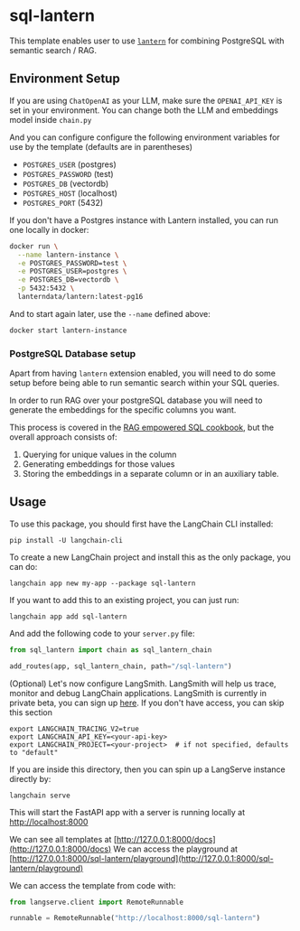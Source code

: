 # sql-lantern

This template enables user to use [`lantern`](https://github.com/lanterndata/lantern) for combining PostgreSQL with semantic search / RAG. 

## Environment Setup

If you are using `ChatOpenAI` as your LLM, make sure the `OPENAI_API_KEY` is set in your environment. You can change both the LLM and embeddings model inside `chain.py`

And you can configure configure the following environment variables for use by the template (defaults are in parentheses)

- `POSTGRES_USER` (postgres)
- `POSTGRES_PASSWORD` (test)
- `POSTGRES_DB` (vectordb)
- `POSTGRES_HOST` (localhost)
- `POSTGRES_PORT` (5432)

If you don't have a Postgres instance with Lantern installed, you can run one locally in docker:

```bash
docker run \
  --name lantern-instance \
  -e POSTGRES_PASSWORD=test \
  -e POSTGRES_USER=postgres \
  -e POSTGRES_DB=vectordb \
  -p 5432:5432 \
  lanterndata/lantern:latest-pg16
```

And to start again later, use the `--name` defined above:
```bash
docker start lantern-instance
```

### PostgreSQL Database setup

Apart from having `lantern` extension enabled, you will need to do some setup before being able to run semantic search within your SQL queries.

In order to run RAG over your postgreSQL database you will need to generate the embeddings for the specific columns you want. 

This process is covered in the [RAG empowered SQL cookbook](cookbook/retrieval_in_sql.ipynb), but the overall approach consists of:
1. Querying for unique values in the column
2. Generating embeddings for those values
3. Storing the embeddings in a separate column or in an auxiliary table.

## Usage

To use this package, you should first have the LangChain CLI installed:

```shell
pip install -U langchain-cli
```

To create a new LangChain project and install this as the only package, you can do:

```shell
langchain app new my-app --package sql-lantern
```

If you want to add this to an existing project, you can just run:

```shell
langchain app add sql-lantern
```

And add the following code to your `server.py` file:
```python
from sql_lantern import chain as sql_lantern_chain

add_routes(app, sql_lantern_chain, path="/sql-lantern")
```

(Optional) Let's now configure LangSmith. 
LangSmith will help us trace, monitor and debug LangChain applications. 
LangSmith is currently in private beta, you can sign up [here](https://smith.langchain.com/). 
If you don't have access, you can skip this section


```shell
export LANGCHAIN_TRACING_V2=true
export LANGCHAIN_API_KEY=<your-api-key>
export LANGCHAIN_PROJECT=<your-project>  # if not specified, defaults to "default"
```

If you are inside this directory, then you can spin up a LangServe instance directly by:

```shell
langchain serve
```

This will start the FastAPI app with a server is running locally at 
[http://localhost:8000](http://localhost:8000)

We can see all templates at [http://127.0.0.1:8000/docs](http://127.0.0.1:8000/docs)
We can access the playground at [http://127.0.0.1:8000/sql-lantern/playground](http://127.0.0.1:8000/sql-lantern/playground)  

We can access the template from code with:

```python
from langserve.client import RemoteRunnable

runnable = RemoteRunnable("http://localhost:8000/sql-lantern")
```
